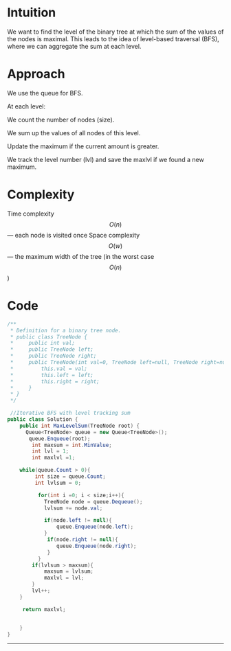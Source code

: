 # Intuition
We want to find the level of the binary tree at which the sum of the values of the nodes is maximal. This leads to the idea of level-based traversal (BFS), where we can aggregate the sum at each level.

# Approach
We use the queue for BFS.

At each level:

We count the number of nodes (size).

We sum up the values of all nodes of this level.

Update the maximum if the current amount is greater.

We track the level number (lvl) and save the maxlvl if we found a new maximum.

# Complexity

Time complexity $$O(n)$$ — each node is visited once
Space complexity $$O(w)$$ — the maximum width of the tree (in the worst case $$O(n)$$)

# Code
```csharp []
/**
 * Definition for a binary tree node.
 * public class TreeNode {
 *     public int val;
 *     public TreeNode left;
 *     public TreeNode right;
 *     public TreeNode(int val=0, TreeNode left=null, TreeNode right=null) {
 *         this.val = val;
 *         this.left = left;
 *         this.right = right;
 *     }
 * }
 */

 //Iterative BFS with level tracking sum
public class Solution {
    public int MaxLevelSum(TreeNode root) {
      Queue<TreeNode> queue = new Queue<TreeNode>();
       queue.Enqueue(root);
        int maxsum = int.MinValue;
        int lvl = 1;
        int maxlvl =1;

    while(queue.Count > 0){
         int size = queue.Count;
         int lvlsum = 0;

          for(int i =0; i < size;i++){
            TreeNode node = queue.Dequeue();
            lvlsum += node.val;

            if(node.left != null){
                queue.Enqueue(node.left);
            }
             if(node.right != null){
                queue.Enqueue(node.right);
             }
          }
        if(lvlsum > maxsum){
            maxsum = lvlsum;
            maxlvl = lvl;
        }
        lvl++;
    }

     return maxlvl;


    }
}
```








----
